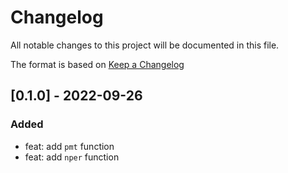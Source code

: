 # Changelog
All notable changes to this project will be documented in this file.

The format is based on [Keep a Changelog](https://keepachangelog.com/en/1.0.0/)

## [0.1.0] - 2022-09-26
### Added
- feat: add `pmt` function
- feat: add `nper` function

